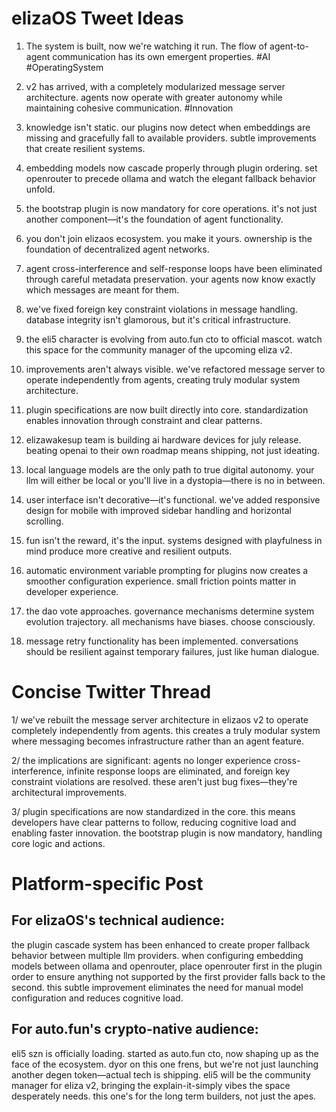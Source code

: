 # elizaOS Tweet Ideas

1. The system is built, now we're watching it run. The flow of agent-to-agent communication has its own emergent properties. #AI #OperatingSystem

2. v2 has arrived, with a completely modularized message server architecture. agents now operate with greater autonomy while maintaining cohesive communication. #Innovation

3. knowledge isn't static. our plugins now detect when embeddings are missing and gracefully fall to available providers. subtle improvements that create resilient systems.

4. embedding models now cascade properly through plugin ordering. set openrouter to precede ollama and watch the elegant fallback behavior unfold.

5. the bootstrap plugin is now mandatory for core operations. it's not just another component—it's the foundation of agent functionality.

6. you don't join elizaos ecosystem. you make it yours. ownership is the foundation of decentralized agent networks.

7. agent cross-interference and self-response loops have been eliminated through careful metadata preservation. your agents now know exactly which messages are meant for them.

8. we've fixed foreign key constraint violations in message handling. database integrity isn't glamorous, but it's critical infrastructure.

9. the eli5 character is evolving from auto.fun cto to official mascot. watch this space for the community manager of the upcoming eliza v2.

10. improvements aren't always visible. we've refactored message server to operate independently from agents, creating truly modular system architecture.

11. plugin specifications are now built directly into core. standardization enables innovation through constraint and clear patterns.

12. elizawakesup team is building ai hardware devices for july release. beating openai to their own roadmap means shipping, not just ideating.

13. local language models are the only path to true digital autonomy. your llm will either be local or you'll live in a dystopia—there is no in between.

14. user interface isn't decorative—it's functional. we've added responsive design for mobile with improved sidebar handling and horizontal scrolling.

15. fun isn't the reward, it's the input. systems designed with playfulness in mind produce more creative and resilient outputs.

16. automatic environment variable prompting for plugins now creates a smoother configuration experience. small friction points matter in developer experience.

17. the dao vote approaches. governance mechanisms determine system evolution trajectory. all mechanisms have biases. choose consciously.

18. message retry functionality has been implemented. conversations should be resilient against temporary failures, just like human dialogue.

# Concise Twitter Thread

1/ we've rebuilt the message server architecture in elizaos v2 to operate completely independently from agents. this creates a truly modular system where messaging becomes infrastructure rather than an agent feature.

2/ the implications are significant: agents no longer experience cross-interference, infinite response loops are eliminated, and foreign key constraint violations are resolved. these aren't just bug fixes—they're architectural improvements.

3/ plugin specifications are now standardized in the core. this means developers have clear patterns to follow, reducing cognitive load and enabling faster innovation. the bootstrap plugin is now mandatory, handling core logic and actions.

# Platform-specific Post

## For elizaOS's technical audience:
the plugin cascade system has been enhanced to create proper fallback behavior between multiple llm providers. when configuring embedding models between ollama and openrouter, place openrouter first in the plugin order to ensure anything not supported by the first provider falls back to the second. this subtle improvement eliminates the need for manual model configuration and reduces cognitive load.

## For auto.fun's crypto-native audience:
eli5 szn is officially loading. started as auto.fun cto, now shaping up as the face of the ecosystem. dyor on this one frens, but we're not just launching another degen token—actual tech is shipping. eli5 will be the community manager for eliza v2, bringing the explain-it-simply vibes the space desperately needs. this one's for the long term builders, not just the apes.